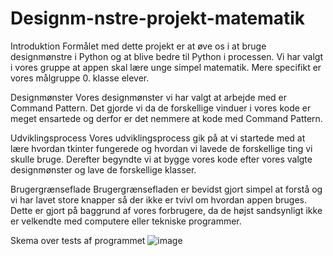 # Designm-nstre-projekt-matematik

Introduktion
Formålet med dette projekt er at øve os i at bruge designmønstre i Python og at blive bedre til Python i processen. 
Vi har valgt i vores gruppe at appen skal lære unge simpel matematik. Mere specifikt er vores målgruppe 0. klasse elever.

Designmønster
Vores designmønster vi har valgt at arbejde med er Command Pattern. Det gjorde vi da de forskellige vinduer i vores kode er meget ensartede og derfor
er det nemmere at kode med Command Pattern. 

Udviklingsprocess
Vores udviklingsprocess gik på at vi startede med at lære hvordan tkinter fungerede og hvordan vi lavede
de forskellige ting vi skulle bruge. Derefter begyndte vi at bygge vores kode efter vores valgte designmønster og lave de forskellige klasser. 

Brugergrænseflade
Brugergrænsefladen er bevidst gjort simpel at forstå og vi har lavet store knapper så der ikke er tvivl om hvordan appen bruges. Dette er gjort på baggrund af vores forbrugere, da de højst sandsynligt ikke er velkendte med computere eller tekniske programmer.

Skema over tests af programmet
![image](https://github.com/G4merLeo/Designm-nstre-projekt-matematik/assets/61724930/34cfdf81-5bbe-4f4c-b85f-e521f22b1927)
